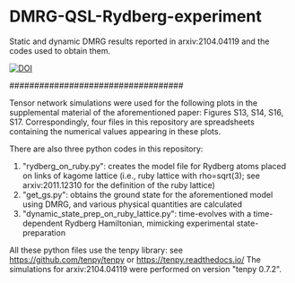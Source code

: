 # DMRG-QSL-Rydberg-experiment
Static and dynamic DMRG results reported in arxiv:2104.04119 and the codes used to obtain them.

[![DOI](https://zenodo.org/badge/doi/10.5281/zenodo.5553679.svg)](http://dx.doi.org/10.5281/zenodo.5553679)

###################################

Tensor network simulations were used for the following plots in the supplemental material of the aforementioned paper: Figures S13, S14, S16, S17.
Correspondingly, four files in this repository are spreadsheets containing the numerical values appearing in these plots.

There are also three python codes in this repository:
1) "rydberg_on_ruby.py": creates the model file for Rydberg atoms placed on links of kagome lattice (i.e., ruby lattice with rho=sqrt(3); see arxiv:2011.12310 for the definition of the ruby lattice)
2) "get_gs.py": obtains the ground state for the aforementioned model using DMRG, and various physical quantities are calculated
3) "dynamic_state_prep_on_ruby_lattice.py": time-evolves with a time-dependent Rydberg Hamiltonian, mimicking experimental state-preparation

All these python files use the tenpy library: see https://github.com/tenpy/tenpy or https://tenpy.readthedocs.io/
The simulations for arxiv:2104.04119 were performed on version "tenpy 0.7.2".

